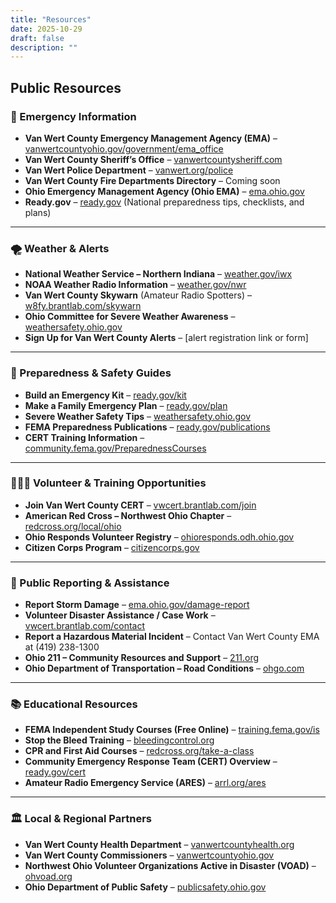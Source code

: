 ```yaml
---
title: "Resources"
date: 2025-10-29
draft: false
description: ""
---
```


## Public Resources  

### 🚨 Emergency Information  
- **Van Wert County Emergency Management Agency (EMA)** – [vanwertcountyohio.gov/government/ema_office](https://www.vanwertcountyohio.gov/government/ema_office)  
- **Van Wert County Sheriff’s Office** – [vanwertcountysheriff.com](https://www.vanwertcountysheriff.com/)  
- **Van Wert Police Department** – [vanwert.org/police](https://vanwert.org/police/)  
- **Van Wert County Fire Departments Directory** – Coming soon  
- **Ohio Emergency Management Agency (Ohio EMA)** – [ema.ohio.gov](https://ema.ohio.gov/)  
- **Ready.gov** – [ready.gov](https://www.ready.gov) (National preparedness tips, checklists, and plans)

---

### 🌪️ Weather & Alerts  
- **National Weather Service – Northern Indiana** – [weather.gov/iwx](https://www.weather.gov/iwx)  
- **NOAA Weather Radio Information** – [weather.gov/nwr](https://www.weather.gov/nwr)  
- **Van Wert County Skywarn** (Amateur Radio Spotters) – [w8fy.brantlab.com/skywarn](https://w8fy.brantlab.com/skywarn)  
- **Ohio Committee for Severe Weather Awareness** – [weathersafety.ohio.gov](https://weathersafety.ohio.gov)  
- **Sign Up for Van Wert County Alerts** – [alert registration link or form]  

---

### 🧰 Preparedness & Safety Guides  
- **Build an Emergency Kit** – [ready.gov/kit](https://www.ready.gov/kit)  
- **Make a Family Emergency Plan** – [ready.gov/plan](https://www.ready.gov/plan)  
- **Severe Weather Safety Tips** – [weathersafety.ohio.gov](https://weathersafety.ohio.gov)  
- **FEMA Preparedness Publications** – [ready.gov/publications](https://www.ready.gov/publications)  
- **CERT Training Information** – [community.fema.gov/PreparednessCourses](https://community.fema.gov/PreparednessCourses)  

---

### 🧑‍🤝‍🧑 Volunteer & Training Opportunities  
- **Join Van Wert County CERT** – [vwcert.brantlab.com/join](https://vwcert.brantlab.com/join)  
- **American Red Cross – Northwest Ohio Chapter** – [redcross.org/local/ohio](https://www.redcross.org/local/ohio.html)  
- **Ohio Responds Volunteer Registry** – [ohioresponds.odh.ohio.gov](https://ohioresponds.odh.ohio.gov)  
- **Citizen Corps Program** – [citizencorps.gov](https://www.citizencorps.gov)  

---

### 🧾 Public Reporting & Assistance  
- **Report Storm Damage** – [ema.ohio.gov/damage-report](https://ema.ohio.gov/damage-report)  
- **Volunteer Disaster Assistance / Case Work** – [vwcert.brantlab.com/contact](https://vwcert.brantlab.com/contact)  
- **Report a Hazardous Material Incident** – Contact Van Wert County EMA at (419) 238-1300  
- **Ohio 211 – Community Resources and Support** – [211.org](https://www.211.org)  
- **Ohio Department of Transportation – Road Conditions** – [ohgo.com](https://www.ohgo.com)  

---

### 📚 Educational Resources  
- **FEMA Independent Study Courses (Free Online)** – [training.fema.gov/is](https://training.fema.gov/is/)  
- **Stop the Bleed Training** – [bleedingcontrol.org](https://www.bleedingcontrol.org)  
- **CPR and First Aid Courses** – [redcross.org/take-a-class](https://www.redcross.org/take-a-class)  
- **Community Emergency Response Team (CERT) Overview** – [ready.gov/cert](https://www.ready.gov/cert)  
- **Amateur Radio Emergency Service (ARES)** – [arrl.org/ares](https://www.arrl.org/ares)  

---

### 🏛️ Local & Regional Partners  
- **Van Wert County Health Department** – [vanwertcountyhealth.org](https://vanwertcountyhealth.org)  
- **Van Wert County Commissioners** – [vanwertcountyohio.gov](https://www.vanwertcountyohio.gov)  
- **Northwest Ohio Volunteer Organizations Active in Disaster (VOAD)** – [ohvoad.org](https://www.ohvoad.org)  
- **Ohio Department of Public Safety** – [publicsafety.ohio.gov](https://publicsafety.ohio.gov)  
